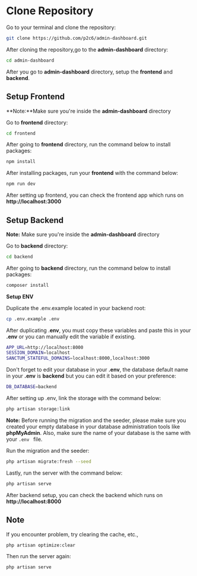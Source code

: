 # Clone Repository
Go to your terminal and clone the repository:
```sh
git clone https://github.com/p2c6/admin-dashboard.git
```

After cloning the repository,go to the **admin-dashboard** directory:

```sh
cd admin-dashboard
```

After you go to **admin-dashboard** directory, setup the **frontend** and **backend**.


## Setup Frontend

**Note:**Make sure you're inside the **admin-dashboard** directory

Go to **frontend** directory:

```sh
cd frontend
```

After going to **frontend** directory, run the command below to install packages:

```sh
npm install
```

After installing packages, run your **frontend** with the command below:

```sh
npm run dev
```

After setting up frontend, you can check the frontend app which runs on **http://localhost:3000**

## Setup Backend

**Note:** Make sure you're inside the **admin-dashboard** directory 

Go to **backend** directory:

```sh
cd backend
```

After going to **backend** directory, run the command below to install packages:

```sh
composer install
```

**Setup ENV**

Duplicate the .env.example located in your backend root:

```sh
cp .env.example .env
```

After duplicating .**env**, you must copy these variables and paste this in your **.env** or you can manually edit the variable if existing.

```sh
APP_URL=http://localhost:8000
SESSION_DOMAIN=localhost
SANCTUM_STATEFUL_DOMAINS=localhost:8000,localhost:3000
```

Don't forget to edit your database in your **.env**, the database default name in your **.env** is **backend** but you can edit it based on your preference:
```sh
DB_DATABASE=backend
```

After setting up .env, link the storage with the command below:

```sh
php artisan storage:link
```

**Note:** Before running the migration and the seeder, please make sure you created your empty database  in your database administration tools like **phpMyAdmin**. Also, make sure the name of your database is the same with your ```.env ``` file.

Run the migration and the seeder:

```sh
php artisan migrate:fresh --seed
```



Lastly, run the server with the command below:
 
```sh
php artisan serve
```

After backend setup, you can check the backend which runs on **http://localhost:8000**

## Note

If you encounter problem, try clearing the cache, etc., 

```sh
php artisan optimize:clear
```

Then run the server again:

```sh
php artisan serve
```







